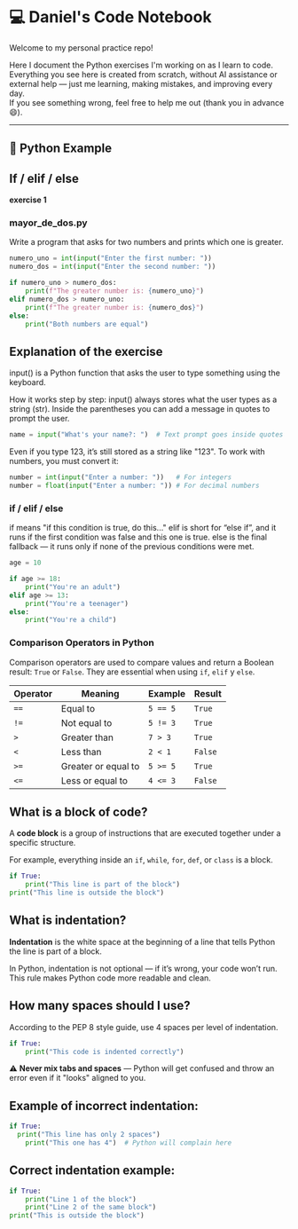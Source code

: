 # 💻 Daniel's Code Notebook

Welcome to my personal practice repo!

Here I document the Python exercises I'm working on as I learn to code.  
Everything you see here is created from scratch, without AI assistance or external help — just me learning, making mistakes, and improving every day.  
If you see something wrong, feel free to help me out (thank you in advance 😄).

---

## 🐍 Python Example

## If / elif / else
**exercise 1**

### mayor_de_dos.py
Write a program that asks for two numbers and prints which one is greater.

```python
numero_uno = int(input("Enter the first number: "))
numero_dos = int(input("Enter the second number: "))

if numero_uno > numero_dos:
    print(f"The greater number is: {numero_uno}")
elif numero_dos > numero_uno:
    print(f"The greater number is: {numero_dos}")
else:
    print("Both numbers are equal")
```
##  Explanation of the exercise 
input() is a Python function that asks the user to type something using the keyboard.

How it works step by step:
input() always stores what the user types as a string (str).
Inside the parentheses you can add a message in quotes to prompt the user.

```python
name = input("What's your name?: ")  # Text prompt goes inside quotes
```
Even if you type 123, it’s still stored as a string like "123".
To work with numbers, you must convert it:

```python
number = int(input("Enter a number: "))   # For integers
number = float(input("Enter a number: ")) # For decimal numbers
```
### if / elif / else
if means "if this condition is true, do this..."
elif is short for “else if”, and it runs if the first condition was false and this one is true.
else is the final fallback — it runs only if none of the previous conditions were met.

```python
age = 10

if age >= 18:
    print("You're an adult")
elif age >= 13:
    print("You're a teenager")
else:
    print("You're a child")
```

### Comparison Operators in Python

Comparison operators are used to compare values and return a Boolean result: `True` or `False`. 
They are essential when using `if`, `elif` y `else`.

| Operator | Meaning                | Example   | Result    |
|----------|------------------------|-----------|-----------|
| `==`     | Equal to               | `5 == 5`  | `True`    |
| `!=`     | Not equal to           | `5 != 3`  | `True`    |
| `>`      | Greater than           | `7 > 3`   | `True`    |
| `<`      | Less than              | `2 < 1`   | `False`   |
| `>=`     | Greater or equal to    | `5 >= 5`  | `True`    |
| `<=`     | Less or equal to       | `4 <= 3`  | `False`   |

## What is a block of code?

A **code block** is a group of instructions that are executed together under a specific structure.

For example, everything inside an `if`, `while`, `for`, `def`, or `class` is a block.

```python
if True:
    print("This line is part of the block")
print("This line is outside the block")
```

## What is indentation?
**Indentation** is the white space at the beginning of a line that tells Python the line is part of a block.

In Python, indentation is not optional — if it’s wrong, your code won’t run.
This rule makes Python code more readable and clean.

## How many spaces should I use?
According to the PEP 8 style guide, use 4 spaces per level of indentation.

```python
if True:
    print("This code is indented correctly")
```
⚠️ **Never mix tabs and spaces** — Python will get confused and throw an error even if it "looks" aligned to you.
## Example of incorrect indentation:

```python
if True:
  print("This line has only 2 spaces")
    print("This one has 4")  # Python will complain here
```

## Correct indentation example:

```python
if True:
    print("Line 1 of the block")
    print("Line 2 of the same block")
print("This is outside the block")
```

